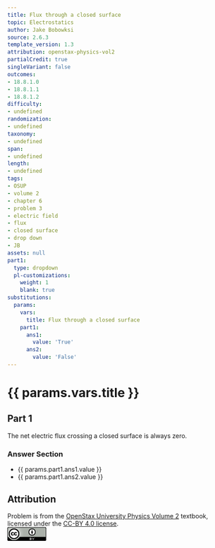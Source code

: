 ```yaml
---
title: Flux through a closed surface
topic: Electrostatics
author: Jake Bobowksi
source: 2.6.3
template_version: 1.3
attribution: openstax-physics-vol2
partialCredit: true
singleVariant: false
outcomes:
- 18.8.1.0
- 18.8.1.1
- 18.8.1.2
difficulty:
- undefined
randomization:
- undefined
taxonomy:
- undefined
span:
- undefined
length:
- undefined
tags:
- OSUP
- volume 2
- chapter 6
- problem 3
- electric field
- flux
- closed surface
- drop down
- JB
assets: null
part1:
  type: dropdown
  pl-customizations:
    weight: 1
    blank: true
substitutions:
  params:
    vars:
      title: Flux through a closed surface
    part1:
      ans1:
        value: 'True'
      ans2:
        value: 'False'
---
```

# {{ params.vars.title }}

## Part 1

The net electric flux crossing a closed surface is always zero.

### Answer Section

- {{ params.part1.ans1.value }}
- {{ params.part1.ans2.value }}

## Attribution

Problem is from the [OpenStax University Physics Volume 2](https://openstax.org/details/books/university-physics-volume-2) textbook, licensed under the [CC-BY 4.0 license](https://creativecommons.org/licenses/by/4.0/).<br>![Image representing the Creative Commons 4.0 BY license.](https://raw.githubusercontent.com/firasm/bits/master/by.png)